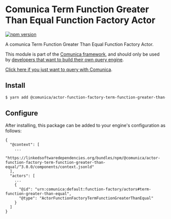 # Comunica Term Function Greater Than Equal Function Factory Actor

[![npm version](https://badge.fury.io/js/%40comunica%2Factor-function-factory-term-function-greater-than-equal.svg)](https://www.npmjs.com/package/@comunica/actor-function-factory-term-function-greater-than-equal)

A comunica Term Function Greater Than Equal Function Factory Actor.

This module is part of the [Comunica framework](https://github.com/comunica/comunica),
and should only be used by [developers that want to build their own query engine](https://comunica.dev/docs/modify/).

[Click here if you just want to query with Comunica](https://comunica.dev/docs/query/).

## Install

```bash
$ yarn add @comunica/actor-function-factory-term-function-greater-than-equal
```

## Configure

After installing, this package can be added to your engine's configuration as follows:
```text
{
  "@context": [
    ...
    "https://linkedsoftwaredependencies.org/bundles/npm/@comunica/actor-function-factory-term-function-greater-than-equal/^3.0.0/components/context.jsonld"
  ],
  "actors": [
    ...
    {
      "@id": "urn:comunica:default:function-factory/actors#term-function-greater-than-equal",
      "@type": "ActorFunctionFactoryTermFunctionGreaterThanEqual"
    }
  ]
}
```
